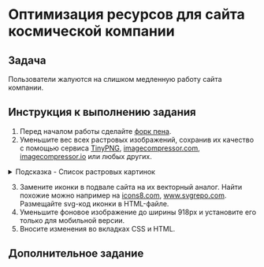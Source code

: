 # Оптимизация ресурсов для сайта космической компании

## Задача

Пользователи жалуются на слишком медленную работу сайта компании.

## Инструкция к выполнению задания

1. Перед началом работы сделайте [форк пена](https://codepen.io/neizerth/pen/yLxMLyZ).
2. Уменьшите вес всех растровых изображений, сохранив их качество с помощью сервиса [TinyPNG](https://tinypng.com/), [imagecompressor.com](https://imagecompressor.com/), [imagecompressor.io](https://imagecompressor.io/) или любых других.
<details>
<summary>Подсказка - Список растровых картинок</summary>
  <ul>
    <li>фон у блока header</li>
    <li>шатл в блоке header</li>
    <li>картинки в блоке settle</li>
  </ul>
</details> 

3. Замените иконки в подвале сайта на их векторный аналог. Найти похожие можно например на [icons8.com](https://icons8.com/), www.svgrepo.com. Размещайте svg-код иконки в HTML-файле.
4. Уменьшите фоновое изображение до ширины 918px и установите его только для мобильной версии.
5. Вносите изменения во вкладках CSS и HTML. 

## Дополнительное задание

<!-- Данное задание не обязательное к выполнению, но выполнив его, вы сможете лучше понять процесс рефакторинга (изменение кода без добавления новых функций для облегчения поддержки).
Вы уже заметили, что CSS/HTML на сайте космической компании ㄧ кошмар. Поэтому:

1. Упростите селекторы до одного класса.
2. Внедрите БЭМ.
3. По возможности используйте семантическую разметку. -->
